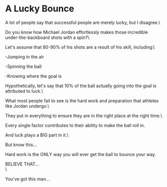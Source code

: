 # A Lucky Bounce

A lot of people say that successful people are merely lucky, but I disagree.\


Do you know how Michael Jordan effortlessly makes those incredible under-the-backboard shots with a spin?\


Let's assume that 80-90% of his shots are a result of his skill, including:\


-Jumping in the air

-Spinning the ball

-Knowing where the goal is



Hypothetically, let's say that 10% of the ball actually going into the goal is attributed to luck.\


What most people fail to see is the hard work and preparation that athletes like Jordan undergo.\


They put in everything to ensure they are in the right place at the right time.\


Every single factor contributes to their ability to make the ball roll in.



And luck plays a BIG part in it.\


But know this…



Hard work is the ONLY way you will ever get the ball to bounce your way.



BELIEVE THAT...\
\


You've got this man...
